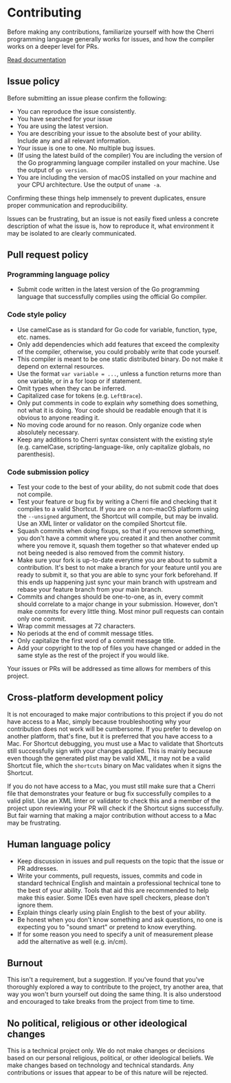 # Contributing

Before making any contributions, familiarize yourself with how the Cherri programming language generally works for
issues, and how the compiler works on a deeper level for
PRs.

[Read documentation](https://electrikmilk.github.io/cherri/)

## Issue policy

Before submitting an issue please confirm the following:

- You can reproduce the issue consistently.
- You have searched for your issue
- You are using the latest version.
- You are describing your issue to the absolute best of your ability. Include any and all relevant information.
- Your issue is one to one. No multiple bug issues.
- (If using the latest build of the compiler) You are including the version of the Go programming language compiler
  installed on your machine. Use the output of `go version`.
- You are including the version of macOS installed on your machine and your CPU architecture. Use the output
  of `uname -a`.

Confirming these things help immensely to prevent duplicates, ensure proper communication and reproducibility.

Issues can be frustrating, but an issue is not easily fixed unless a concrete description of what the issue is, how to
reproduce it, what environment it may be isolated to are clearly communicated.

## Pull request policy

### Programming language policy

- Submit code written in the latest version of the Go programming language that successfully complies using the official
  Go compiler.

### Code style policy

- Use camelCase as is standard for Go code for variable, function, type, etc. names.
- Only add dependencies which add features that exceed the complexity of the compiler, otherwise, you could probably
  write that code yourself.
- This compiler is meant to be one static distributed binary. Do not make it depend on external resources.
- Use the format `var variable = ...`, unless a function returns more than one variable, or
  in a for loop or if statement.
- Omit types when they can be inferred.
- Capitalized case for tokens (e.g. `LeftBrace`).
- Only put comments in code to explain _why_ something does something, not what it is doing. Your code should be
  readable enough that it is obvious to anyone reading it.
- No moving code around for no reason. Only organize code when absolutely necessary.
- Keep any additions to Cherri syntax consistent with the existing style (e.g. camelCase, scripting-language-like, only
  capitalize globals, no parenthesis).

### Code submission policy

- Test your code to the best of your ability, do not submit code that does not compile.
- Test your feature or bug fix by writing a Cherri file and checking that it compiles to a valid Shortcut. If you are on
  a non-macOS platform using the `--unsigned` argument, the Shortcut will compile, but may be invalid. Use an XML linter
  or validator on the compiled Shortcut file.
- Squash commits when doing fixups, so that if you remove something, you don't have a commit where you created it
  and then another commit where you remove it, squash them together so that whatever ended up not being needed is also
  removed from the commit history.
- Make sure your fork is up-to-date everytime you are about to submit a contribution. It's best to not make a branch for
  your feature until you are ready to submit it, so that you are able to sync your fork beforehand. If this ends up
  happening just sync your main branch with upstream and rebase your feature branch from your main branch.
- Commits and changes should be one-to-one, as in, every commit should correlate to a major change in your submission.
  However, don't make commits for every little thing. Most minor pull requests can contain only one commit.
- Wrap commit messages at 72 characters.
- No periods at the end of commit message titles.
- Only capitalize the first word of a commit message title.
- Add your copyright to the top of files you have changed or added in the same style as the rest of the project if you
  would like.

Your issues or PRs will be addressed as time allows for members of this project.

## Cross-platform development policy

It is not encouraged to make major contributions to this project if you do not have access to a Mac, simply because
troubleshooting why your contribution does not work will be cumbersome. If you prefer to develop on another platform,
that's fine, but it is preferred that you have access to a Mac. For Shortcut debugging, you must use a Mac to
validate that Shortcuts still successfully sign with your changes applied. This is mainly because even though the
generated plist may be valid XML, it may not be a valid Shortcut file, which the `shortcuts` binary on Mac validates
when it signs the Shortcut.

If you do not have access to a Mac, you must still make sure that a Cherri file that demonstrates your
feature or bug fix successfully compiles to a valid plist. Use an XML linter or validator to check this and a member of
the project upon reviewing your PR will check if the Shortcut signs successfully. But fair warning that making a major
contribution without access to a Mac may be frustrating.

## Human language policy

- Keep discussion in issues and pull requests on the topic that the issue or PR addresses.
- Write your comments, pull requests, issues, commits and code in standard technical English and maintain a professional
  technical tone to the best of your ability. Tools that aid this are recommended to help make this easier. Some IDEs
  even have spell checkers, please don't ignore them.
- Explain things clearly using plain English to the best of your ability.
- Be honest when you don't know something and ask questions, no one is expecting you to "sound
  smart" or pretend to know everything.
- If for some reason you need to specify a unit of measurement please add the alternative as well (e.g. in/cm).

## Burnout

This isn't a requirement, but a suggestion. If you've found that you've thoroughly explored a way to contribute to the
project, try another area, that way you won't burn yourself out doing the same thing. It is also understood and
encouraged to take breaks from the project from time to time.

## No political, religious or other ideological changes

This is a technical project only. We do not make changes or decisions based on our personal religious, political,
or other ideological beliefs. We make changes based on technology and technical standards. Any contributions or issues
that appear to be of this nature will be rejected.
